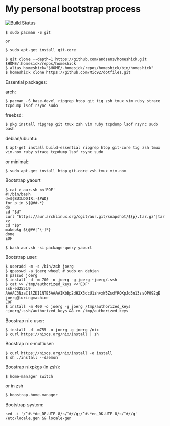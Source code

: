 # My personal bootstrap process

[![Build Status](https://drone.thalheim.io/api/badges/Mic92/dotfiles/status.svg)](https://drone.thalheim.io/Mic92/dotfiles)


```console
$ sudo pacman -S git
```

    or

```console
$ sudo apt-get install git-core

$ git clone --depth=1 https://github.com/andsens/homeshick.git $HOME/.homesick/repos/homeshick
$ alias homeshick="$HOME/.homesick/repos/homeshick/bin/homeshick"
$ homeshick clone https://github.com/Mic92/dotfiles.git
```

Essential packages:

arch:

```console
$ pacman -S base-devel ripgrep htop git tig zsh tmux vim ruby strace tcpdump lsof rsync sudo
```

freebsd:

```console
$ pkg install ripgrep git tmux zsh vim ruby tcpdump lsof rsync sudo bash
```

debian/ubuntu:

```console
$ apt-get install build-essential ripgrep htop git-core tig zsh tmux vim-nox ruby strace tcpdump lsof rsync sudo
```

or minimal:

```console
$ sudo apt-get install htop git-core zsh tmux vim-nox
```

Bootstrap yaourt

```console
$ cat > aur.sh <<'EOF'
#!/bin/bash
d=${BUILDDIR:-$PWD}
for p in ${@##-*}
do
cd "$d"
curl "https://aur.archlinux.org/cgit/aur.git/snapshot/${p}.tar.gz"|tar xz
cd "$p"
makepkg ${@##[^\-]*}
done
EOF
```

```console
$ bash aur.sh -si package-query yaourt
```

Bootstrap user:

```console
$ useradd -m -s /bin/zsh joerg
$ gpasswd -a joerg wheel # sudo on debian
$ passwd joerg
$ install -d -m 700 -o joerg -g joerg ~joerg/.ssh
$ cat >> /tmp/authorized_keys <<'EOF'
ssh-ed25519 AAAAC3NzaC1lZDI1NTE5AAAAIKbBp2dH2X3dcU1zh+xW3ZsdYROKpJd3n13ssOP092qE joerg@turingmachine
EOF
$ install -m 400 -o joerg -g joerg /tmp/authorized_keys ~joerg/.ssh/authorized_keys && rm /tmp/authorized_keys
```

Boostrap nix-user:

```console
$ install -d -m755 -o joerg -g joerg /nix
$ curl https://nixos.org/nix/install | sh
```

Boostrap nix-multiuser:

```console
$ curl https://nixos.org/nix/install -o install
$ sh ./install --daemon
```

Boostrap nixpkgs (in zsh):

```console
$ home-manager switch
```

or in zsh

```console
$ boostrap-home-manager
```


Bootstrap system:

```console
sed -i '/^#.*de_DE.UTF-8/s/^#//g;/^#.*en_DK.UTF-8/s/^#//g' /etc/locale.gen && locale-gen
```
